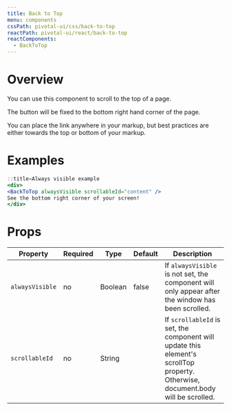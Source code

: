 ```yaml
---
title: Back to Top
menu: components
cssPath: pivotal-ui/css/back-to-top
reactPath: pivotal-ui/react/back-to-top
reactComponents:
  - BackToTop
---
```


# Overview

You can use this component to scroll to the top of a page.

The button will be fixed to the bottom right hand corner of the page.

You can place the link anywhere in your markup, but best practices are either towards the top or bottom of your markup.

# Examples

```jsx
::title=Always visible example
<div>
<BackToTop alwaysVisible scrollableId="content" />
See the bottom right corner of your screen!
</div>
```

# Props

Property       | Required | Type   | Default | Description
---------------|----------|--------|---------|------------
`alwaysVisible`  | no       | Boolean | false   | If `alwaysVisible` is not set, the component will only appear after the window has been scrolled.
`scrollableId`   | no       | String  |         | If `scrollableId` is set, the component will update this element's scrollTop property. Otherwise, document.body will be scrolled.